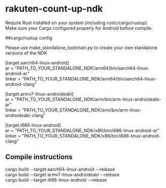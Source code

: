 # rakuten-count-up-ndk

Require Rust installed on your system (including rustc/cargo/rustup)  
Make sure your Cargo configured properly for Android before compile.  


##cargo/rustup config
  
Please use make_standalone_toolchain.py to create your own standalone versions of the NDK  
  
[target.aarch64-linux-android]  
ar = "PATH_TO_YOUR_STANDALONE_NDK/arm64/bin/aarch64-linux-android-ar"  
linker = "PATH_TO_YOUR_STANDALONE_NDK/arm64/bin/aarch64-linux-android-clang"  
  
[target.armv7-linux-androideabi]  
ar = "PATH_TO_YOUR_STANDALONE_NDK/arm/bin/arm-linux-androideabi-ar"  
linker = "PATH_TO_YOUR_STANDALONE_NDK/arm/bin/arm-linux-androideabi-clang"  
  
[target.i686-linux-android]  
ar = "PATH_TO_YOUR_STANDALONE_NDK/x86/bin/i686-linux-android-ar"  
linker = "PATH_TO_YOUR_STANDALONE_NDK/x86/bin/i686-linux-android-clang"  


## Compile instructions
cargo build --target aarch64-linux-android --release  
cargo build --target armv7-linux-androideabi --release    
cargo build --target i686-linux-android --release  


